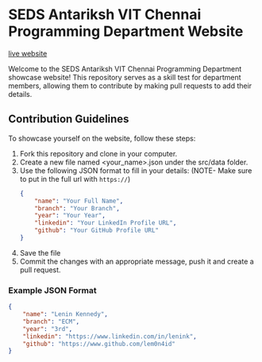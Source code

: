 # SEDS Antariksh VIT Chennai Programming Department Website

[live website](https://showcase-website-seds.vercel.app/)

Welcome to the SEDS Antariksh VIT Chennai Programming Department showcase website! This repository serves as a skill test for department members, allowing them to contribute by making pull requests to add their details.

## Contribution Guidelines
To showcase yourself on the website, follow these steps:

1. Fork this repository and clone in your computer.
2. Create a new file named <your_name>.json under the src/data folder.
3. Use the following JSON format to fill in your details: (NOTE- Make sure to put in the full url with `https://`)
   ```json
   {
       "name": "Your Full Name",
       "branch": "Your Branch",
       "year": "Your Year",
       "linkedin": "Your LinkedIn Profile URL",
       "github": "Your GitHub Profile URL"
   }
   ```
4. Save the file
5. Commit the changes with an appropriate message, push it and create a pull request.

### Example JSON Format
```json
{
    "name": "Lenin Kennedy",
    "branch": "ECM",
    "year": "3rd",
    "linkedin": "https://www.linkedin.com/in/lenink",
    "github": "https://www.github.com/lem0n4id"
}
```
